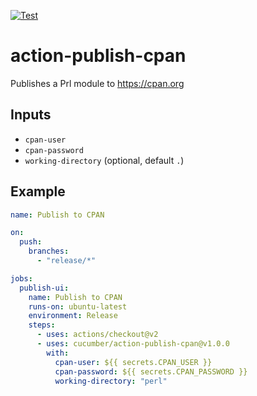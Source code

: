 [![Test](https://github.com/cucumber/action-publish-cpan/actions/workflows/test.yaml/badge.svg)](https://github.com/cucumber/action-publish-cpan/actions/workflows/test.yaml)

# action-publish-cpan

Publishes a Prl module to https://cpan.org

## Inputs

* `cpan-user`
* `cpan-password`
* `working-directory` (optional, default `.`)

## Example

```yaml
name: Publish to CPAN

on:
  push:
    branches:
      - "release/*"

jobs:
  publish-ui:
    name: Publish to CPAN
    runs-on: ubuntu-latest
    environment: Release
    steps:
      - uses: actions/checkout@v2
      - uses: cucumber/action-publish-cpan@v1.0.0
        with:
          cpan-user: ${{ secrets.CPAN_USER }}
          cpan-password: ${{ secrets.CPAN_PASSWORD }}
          working-directory: "perl"
```
